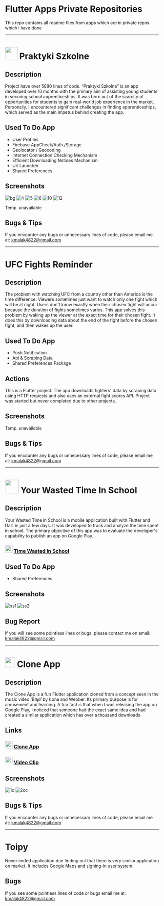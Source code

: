 # Flutter Apps Private Repositories
This repo contains all readme files from apps which are in private repos which i have done 

___


#  <img src='https://limode.pl/wp-content/uploads/2024/04/6531135b-f743-47d7-8311-d78106360eac.png' width='40'> Praktyki Szkolne

## Description
Project have over 5880 lines of code. “Praktyki Szkolne” is an app developed over 10 months with the primary aim of assisting young students in securing school apprenticeships. It was born out of the scarcity of opportunities for students to gain real-world job experience in the market. Personally, I encountered significant challenges in finding apprenticeships, which served as the main impetus behind creating the app.

## Used To Do App
- User Profiles
- Firebase AppCheck/Auth./Storage
- Geolocator / Geocoding
- Internet Connection Checking Mechanism
- Efficient Downloading Notices Mechanism
- Url Launcher
- Shared Preferences

## Screenshots
![bg](https://github.com/user-attachments/assets/5f01d9ac-ec0d-4b68-aed6-cee30b56602b)
![4](https://github.com/user-attachments/assets/6ba7f074-47b5-4ae5-a6c2-4e17edc12a88)
![5](https://github.com/user-attachments/assets/eb01a390-e9bd-413b-b844-8ea954a68605)
![6](https://github.com/user-attachments/assets/8b29a9fd-a76d-4c07-b1dc-126471b203c6)
![10](https://github.com/user-attachments/assets/95f13467-16c3-4b7a-9669-25c8540d266f)
![12](https://github.com/user-attachments/assets/5e1b2789-c001-4e81-a129-aa49b7435876)

Temp. unavailable

## Bugs & Tips
If you encounter any bugs or unnecessary lines of code, please email me at: kmalak4822@gmail.com


___



# UFC Fights Reminder

## Description
The problem with watching UFC from a country other than America is the time difference. Viewers sometimes just want to watch only one fight which will be at night. Users don't know exactly when their chosen fight will occur because the duration of fights sometimes varies. This app solves this problem by waking up the viewer at the exact time for their chosen fight. It does this by downloading data about the end of the fight before the chosen fight, and then wakes up the user.

## Used To Do App
- Push Notification
- Api & Scraping Data
- Shared Preferences Package

## Actions
This is a Flutter project. The app downloads fighters' data by scraping data using HTTP requests and also uses an external fight scores API. Project was started but never completed due to other projects.

## Screenshots
Temp. unavailable

## Bugs & Tips
If you encounter any bugs or unnecessary lines of code, please email me at: kmalak4822@gmail.com



___




# <img src='https://play-lh.googleusercontent.com/E99kSIY3Ssf966NXLQRhgXB165rbmDVfDdsE9JjTQaX4Xx0in6aBcE8puB9IrMKJDAo=w240-h480-rw' width='44'>  Your Wasted Time In School


## Description
Your Wasted Time in School is a mobile application built with Flutter and Dart in just a few days. It was developed to track and analyze the time spent in school. The primary objective of this app was to evaluate the developer's capability to publish an app on Google Play.

### <img src='https://cdn-icons-png.flaticon.com/512/732/732208.png' width='24'> [Time Wasted In School](https://play.google.com/store/apps/details?id=wastedsqltime.beta&hl=en&gl=US)

## Used To Do App
- Shared Preferences

## Screenshots
![ss1](https://github.com/malak4822/wstdsqltime/assets/71153710/442a6d4c-7e0d-46aa-bff0-f54d7d81a63d)
![ss2](https://github.com/malak4822/wstdsqltime/assets/71153710/00b550cd-e88c-49d7-850a-324b9e47012a)

## Bug Report
If you will see some pointless lines or bugs, please contact me on email: kmalak4822@gmail.com



___




# <img src='https://play-lh.googleusercontent.com/42FrHN3A5sZWWMbX3M5FaMxgdp6vYJ_APbuIub5I98WgB_kRYa7mIw__QHXIr6bjgNM=w240-h480-rw' width='32'>  Clone App

## Description
The Clone App is a fun Flutter application cloned from a concept seen in the music video ‘Błąd’ by Łona and Webber. Its primary purpose is for amusement and learning. A fun fact is that when I was releasing the app on Google Play, I noticed that someone had the exact same idea and had created a similar application which has over a thousand downloads.

## Links
### <img src='https://cdn-icons-png.flaticon.com/512/732/732208.png' width='24'> [Clone App](https://play.google.com/store/apps/details?id=com.malak.kacapp&hl=en&gl=US)

### <img src='https://cdn-icons-png.flaticon.com/512/1384/1384060.png' width='24'>  [Video Clip](https://www.youtube.com/watch?v=H-IVzFIRSVE&t=139s&ab_channel=DobrzewieszNagrania)

## Screenshots
![1c](https://github.com/user-attachments/assets/6bc6599b-9259-446c-987e-1bd2ab4c8a40)
![2cc](https://github.com/user-attachments/assets/4954423a-fb6c-4b1a-9e41-2d282d597dc9)


## Bugs & Tips
If you encounter any bugs or unnecessary lines of code, please email me at: kmalak4822@gmail.com



___



# Toipy
Never ended application due finding out that there is very similar application on market. It includes Google Maps and signing-in user system. 

## Bugs
If you see some pointless lines of code or bugs email me at: kmalak4822@gmail.com


